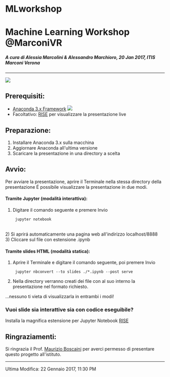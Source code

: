 # MLworkshop

# Machine Learning Workshop @MarconiVR
##### A cura di Alessia Marcolini & Alessandro Marchioro, 20 Jan 2017, ITIS Marconi Verona
- - -
![](http://respondr.io/wp-content/uploads/2016/03/machine_learning-1024x724.jpg)
## Prerequisiti:
- [Anaconda 3.x Framework](https://www.continuum.io/downloads) 
![](https://upload.wikimedia.org/wikipedia/en/thumb/c/cd/Anaconda_Logo.png/200px-Anaconda_Logo.png)
- Facoltativo: [RISE](https://github.com/damianavila/RISE) per visualizzare la presentazione live

## Preparazione:
1) Installare Anaconda 3.x sulla macchina <br>
2) Aggiornare Anaconda all'ultima versione <br>
3) Scaricare la presentazione in una directory a scelta

## Avvio:
Per avviare la presentazione, aprire il Terminale nella stessa directory della presentazione
É possibile visualizzare la presentazione in due modi.
#### Tramite Jupyter (modalità interattiva):
1) Digitare il comando seguente e premere Invio

        jupyter notebook
        
<br>2) Si aprirá automaticamente una pagina web all'indirizzo localhost/8888 <br>
3) Cliccare sul file con estensione .ipynb
#### Tramite slides HTML (modalità statica):
1) Aprire il Terminale e digitare il comando seguente, poi premere Invio

        jupyter nbconvert --to slides ./*.ipynb --post serve

2) Nella directory verranno creati dei file con al suo interno la presentazione nel formato richiesto.

...nessuno ti vieta di visualizzarla in entrambi i modi!
### Vuoi slide sia interattive sia con codice eseguibile?
Installa la magnifica estensione per Jupyter Notebook [RISE](https://github.com/damianavila/RISE)


## Ringraziamenti:
Si ringrazia il Prof. [Maurizio Boscaini](https://github.com/aidosnet) per averci permesso di presentare questo progetto all'istituto.
- - - 
Ultima Modifica: 22 Gennaio 2017, 11:30 PM
